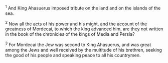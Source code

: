 <sup>1</sup> 
And King Ahasuerus imposed tribute on the land and on the islands of the sea. 

<sup>2</sup> 
Now all the acts of his power and his might, and the account of the greatness of Mordecai, to which the king advanced him, are they not written in the book of the chronicles of the kings of Media and Persia? 

<sup>3</sup> 
For Mordecai the Jew was second to King Ahasuerus, and was great among the Jews and well received by the multitude of his brethren, seeking the good of his people and speaking peace to all his countrymen.